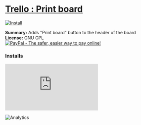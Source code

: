 # [Trello : Print board](.)

[![Install](../../resources/image/install_button.jpg)](../../../../raw/master/scripts/Trello_Print_board/main.user.js)

**Summary:** Adds "Print board" button to the header of the board<br />
**License:** GNU GPL<br />
[![PayPal - The safer, easier way to pay online!](https://www.paypalobjects.com/en_US/i/btn/btn_donate_SM.gif "PayPal - The safer, easier way to pay online!")](https://goo.gl/DNfg2w)

### Installs

![Daily installs](https://gm.wesley.eti.br/count.php?id=scripts/Trello_Print_board/main.user.js&type=image)

![Analytics](https://ga-beacon.appspot.com/UA-462297-6/master/Trello_Print_board?pixel)
